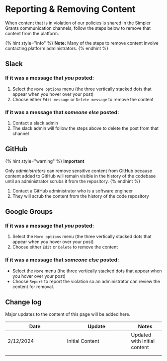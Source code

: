 # Reporting & Removing Content

When content that is in violation of our policies is shared in the Simpler Grants communication channels, follow the steps below to remove that content from the platform.

{% hint style="info" %}
**Note:** Many of the steps to remove content involve contacting platform administrators.&#x20;
{% endhint %}

## Slack

### If it was a message that _you_ posted:

1. Select the `More options` menu (the three vertically stacked dots that appear when you hover over your post)
2. Choose either `Edit message` or `Delete message` to remove the content

### If it was a message that _someone else_ posted:

1. Contact a slack admin
2. The slack admin will follow the steps above to delete the post from that channel

## GitHub

{% hint style="warning" %}
**Important**

Only _administrators_ can remove sensitive content from GitHub because content added to GitHub will remain visible in the history of the codebase until an administrator scrubs it from the repository.
{% endhint %}

1. Contact a GitHub administrator who is a software engineer
2. They will scrub the content from the history of the code repository

## Google Groups

### If it was a message that _you_ posted:

1. Select the `More options` menu (the three vertically stacked dots that appear when you hover over your post)
2. Choose either `Edit` or `Delete` to remove the content

### If it was a message that _someone else_ posted:

* Select the `More` menu (the three vertically stacked dots that appear when you hover over your post)
* Choose `Report` to report the violation so an administrator can review the content for removal.

###

## Change log

Major updates to the content of this page will be added here.

<table><thead><tr><th width="175">Date</th><th width="190">Update</th><th>Notes</th></tr></thead><tbody><tr><td>2/12/2024</td><td>Initial Content</td><td>Updated with Initial content</td></tr><tr><td></td><td></td><td></td></tr><tr><td></td><td></td><td></td></tr></tbody></table>
